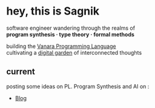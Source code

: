 # hey, this is Sagnik 

software engineer wandering through the realms of  
**program synthesis · type theory · formal methods**  

building the [Vanara Programming Language](https://sagnikc395.github.io/vanara-lang/)  
cultivating a [digital garden](https://sagnikc395.github.io/notes/) of interconnected thoughts

## current

posting some ideas on PL. Program Synthesis and AI on : 
- [Blog](https://blog-sagnikc.vercel.app) 


